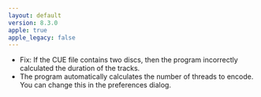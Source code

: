 ```yaml
---
layout: default
version: 8.3.0
apple: true
apple_legacy: false
---
```


* Fix: If the CUE file contains two discs, then the program incorrectly calculated the duration of the tracks.
* The program automatically calculates the number of threads to encode. You can change this in the preferences dialog.
